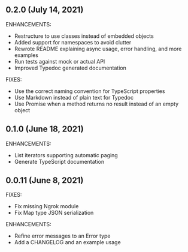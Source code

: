 <!-- Code generated for API Clients. DO NOT EDIT. -->

## 0.2.0 (July 14, 2021)

ENHANCEMENTS:

* Restructure to use classes instead of embedded objects
* Added support for namespaces to avoid clutter
* Rewrote README explaining async usage, error handling, and more examples
* Run tests against mock or actual API
* Improved Typedoc generated documentation

FIXES:

* Use the correct naming convention for TypeScript properties
* Use Markdown instead of plain text for Typedoc
* Use Promise when a method returns no result instead of an empty object

## 0.1.0 (June 18, 2021)

ENHANCEMENTS:

* List iterators supporting automatic paging
* Generate TypeScript documentation

## 0.0.11 (June 8, 2021)

FIXES:

* Fix missing Ngrok module
* Fix Map type JSON serialization

ENHANCEMENTS:

* Refine error messages to an Error type
* Add a CHANGELOG and an example usage
